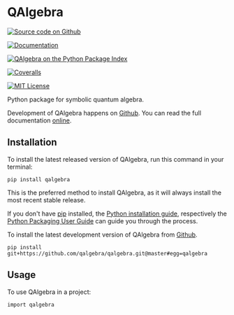 QAlgebra
========

[![Source code on Github](https://img.shields.io/badge/github-qalgebra/qalgebra-blue.svg)](https://github.com/qalgebra/qalgebra)

[![Documentation](https://img.shields.io/badge/docs-doctr-blue.svg)](https://qalgebra.github.io/qalgebra/)

[![QAlgebra on the Python Package Index](https://img.shields.io/pypi/v/qalgebra.svg)](https://pypi.python.org/pypi/qalgebra)

[![Coveralls](https://img.shields.io/coveralls/github/QAlgebra/qalgebra/master.svg)](https://coveralls.io/github/QAlgebra/qalgebra)

[![MIT License](https://img.shields.io/badge/License-MIT-green.svg)](https://opensource.org/licenses/MIT)

Python package for symbolic quantum algebra.

Development of QAlgebra happens on [Github](https://github.com/qalgebra/qalgebra). You can read the full documentation [online](https://qalgebra.github.io/qalgebra/).


Installation
------------

To install the latest released version of QAlgebra, run this command in your terminal:

~~~
pip install qalgebra
~~~

This is the preferred method to install QAlgebra, as it will always install the most recent stable release.

If you don\'t have [pip](https://pip.pypa.io) installed, the [Python
installation
guide](http://docs.python-guide.org/en/latest/starting/installation/),
respectively the [Python Packaging User
Guide](https://packaging.python.org/tutorials/installing-packages/) can
guide you through the process.

To install the latest development version of QAlgebra from [Github](https://github.com/qalgebra/qalgebra).

~~~
pip install git+https://github.com/qalgebra/qalgebra.git@master#egg=qalgebra
~~~


Usage
-----

To use QAlgebra in a project:

~~~
import qalgebra
~~~
